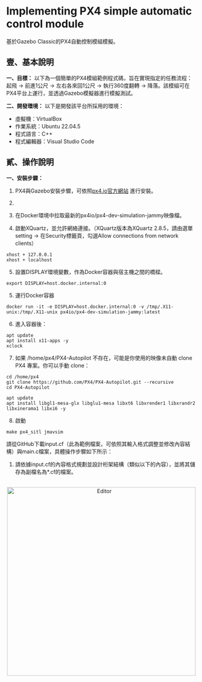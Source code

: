 # Implementing PX4 simple automatic control module

基於Gazebo Classic的PX4自動控制模組模擬。

## 壹、基本說明
**一、目標：**
以下為一個簡單的PX4模組範例程式碼，旨在實現指定的任務流程：起飛 → 前進1公尺 → 左右各來回1公尺 → 執行360度翻轉 → 降落。該模組可在PX4平台上運行，並透過Gazebo模擬器進行模擬測試。

**二、開發環境：**
以下是開發該平台所採用的環境：
* 虛擬機：VirtualBox
* 作業系統：Ubuntu 22.04.5
* 程式語言：C++
* 程式編輯器：Visual Studio Code

## 貳、操作說明
**一、安裝步驟：**
1. PX4與Gazebo安裝步驟，可依照[px4.io官方網站](https://docs.px4.io/main/en/dev_setup/dev_env_linux_ubuntu) 進行安裝。
2. 









3. 在Docker環境中拉取最新的px4io/px4-dev-simulation-jammy映像檔。
4. 啟動XQuartz，並允許網絡連接。（XQuartz版本為XQuartz 2.8.5，請由選單setting → 在Security標籤頁，勾選Allow connections from network clients）
```shell
xhost + 127.0.0.1
xhost + localhost
```
5. 設置DISPLAY環境變數，作為Docker容器與宿主機之間的橋樑。
```shell
export DISPLAY=host.docker.internal:0
```
5. 運行Docker容器
```shell
docker run -it -e DISPLAY=host.docker.internal:0 -v /tmp/.X11-unix:/tmp/.X11-unix px4io/px4-dev-simulation-jammy:latest
```
6. 進入容器後：
```shell
apt update
apt install x11-apps -y
xclock
```
7. 如果 /home/px4/PX4-Autopilot 不存在，可能是你使用的映像未自動 clone PX4 專案。你可以手動 clone：
```shell
cd /home/px4
git clone https://github.com/PX4/PX4-Autopilot.git --recursive
cd PX4-Autopilot
```
```shell
apt update
apt install libgl1-mesa-glx libglu1-mesa libxt6 libxrender1 libxrandr2 libxinerama1 libxi6 -y
```
8. 啟動
```shell
make px4_sitl jmavsim
```

請從GitHub下載input.cf（此為範例檔案，可依照其輸入格式調整並修改內容結構）與main.c檔案，具體操作步驟如下所示：
1. 請依據input.cf的內容格式規劃並設計桁架結構（類似以下的內容），並將其儲存為副檔名為*.cf的檔案。
<br>
  <div align="center">
  	<img src="./截圖1.png" alt="Editor" width="500">
  </div>
<br>
